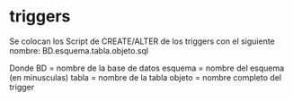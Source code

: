 # triggers
Se colocan los Script de CREATE/ALTER de los triggers con el siguiente nombre:
BD.esquema.tabla.objeto.sql

Donde BD = nombre de la base de datos
esquema = nombre del esquema (en minusculas)
tabla = nombre de la tabla 
objeto = nombre completo del trigger
